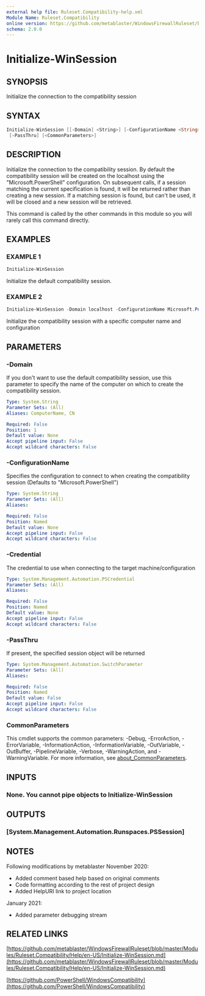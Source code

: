 ```yaml
---
external help file: Ruleset.Compatibility-help.xml
Module Name: Ruleset.Compatibility
online version: https://github.com/metablaster/WindowsFirewallRuleset/blob/master/Modules/Ruleset.Compatibility/Help/en-US/Initialize-WinSession.md
schema: 2.0.0
---
```


# Initialize-WinSession

## SYNOPSIS

Initialize the connection to the compatibility session

## SYNTAX

```powershell
Initialize-WinSession [[-Domain] <String>] [-ConfigurationName <String>] [-Credential <PSCredential>]
 [-PassThru] [<CommonParameters>]
```

## DESCRIPTION

Initialize the connection to the compatibility session.
By default the compatibility session will be created on the localhost using the "Microsoft.PowerShell" configuration.
On subsequent calls, if a session matching the current specification is found,
it will be returned rather than creating a new session.
If a matching session is found, but can't be used,
it will be closed and a new session will be retrieved.

This command is called by the other commands in this module so you will rarely call this command directly.

## EXAMPLES

### EXAMPLE 1

```powershell
Initialize-WinSession
```

Initialize the default compatibility session.

### EXAMPLE 2

```powershell
Initialize-WinSession -Domain localhost -ConfigurationName Microsoft.PowerShell
```

Initialize the compatibility session with a specific computer name and configuration

## PARAMETERS

### -Domain

If you don't want to use the default compatibility session, use this parameter to specify the name
of the computer on which to create the compatibility session.

```yaml
Type: System.String
Parameter Sets: (All)
Aliases: ComputerName, CN

Required: False
Position: 1
Default value: None
Accept pipeline input: False
Accept wildcard characters: False
```

### -ConfigurationName

Specifies the configuration to connect to when creating the compatibility session
(Defaults to "Microsoft.PowerShell")

```yaml
Type: System.String
Parameter Sets: (All)
Aliases:

Required: False
Position: Named
Default value: None
Accept pipeline input: False
Accept wildcard characters: False
```

### -Credential

The credential to use when connecting to the target machine/configuration

```yaml
Type: System.Management.Automation.PSCredential
Parameter Sets: (All)
Aliases:

Required: False
Position: Named
Default value: None
Accept pipeline input: False
Accept wildcard characters: False
```

### -PassThru

If present, the specified session object will be returned

```yaml
Type: System.Management.Automation.SwitchParameter
Parameter Sets: (All)
Aliases:

Required: False
Position: Named
Default value: False
Accept pipeline input: False
Accept wildcard characters: False
```

### CommonParameters

This cmdlet supports the common parameters: -Debug, -ErrorAction, -ErrorVariable, -InformationAction, -InformationVariable, -OutVariable, -OutBuffer, -PipelineVariable, -Verbose, -WarningAction, and -WarningVariable. For more information, see [about_CommonParameters](http://go.microsoft.com/fwlink/?LinkID=113216).

## INPUTS

### None. You cannot pipe objects to Initialize-WinSession

## OUTPUTS

### [System.Management.Automation.Runspaces.PSSession]

## NOTES

Following modifications by metablaster November 2020:

- Added comment based help based on original comments
- Code formatting according to the rest of project design
- Added HelpURI link to project location

January 2021:

- Added parameter debugging stream

## RELATED LINKS

[https://github.com/metablaster/WindowsFirewallRuleset/blob/master/Modules/Ruleset.Compatibility/Help/en-US/Initialize-WinSession.md](https://github.com/metablaster/WindowsFirewallRuleset/blob/master/Modules/Ruleset.Compatibility/Help/en-US/Initialize-WinSession.md)

[https://github.com/PowerShell/WindowsCompatibility](https://github.com/PowerShell/WindowsCompatibility)
